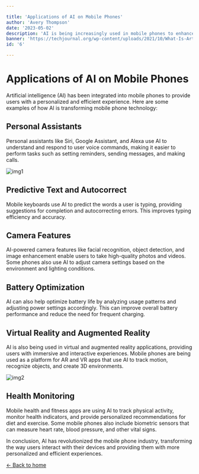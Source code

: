 ```yaml
---

title: 'Applications of AI on Mobile Phones'
author: 'Avery Thompson'
date: '2023-05-02'
description: 'AI is being increasingly used in mobile phones to enhance various features such as camera, speech recognition, and personalization. Mobile AI can also enable applications such as predictive maintenance, fraud detection, and intelligent assistants, thereby improving the user experience and efficiency of mobile devices.'
banner: 'https://techjournal.org/wp-content/uploads/2021/10/What-Is-Artificial-Intelligence-Technology-In-Mobile-Phones.jpg'
id: '6'

---
```


# Applications of AI on Mobile Phones

Artificial intelligence (AI) has been integrated into mobile phones to provide users with a personalized and efficient experience. Here are some examples of how AI is transforming mobile phone technology:

## Personal Assistants

Personal assistants like Siri, Google Assistant, and Alexa use AI to understand and respond to user voice commands, making it easier to perform tasks such as setting reminders, sending messages, and making calls.

![img1](https://techjournal.org/wp-content/uploads/2021/10/What-Is-Artificial-Intelligence-Technology-In-Mobile-Phones.jpg)

## Predictive Text and Autocorrect

Mobile keyboards use AI to predict the words a user is typing, providing suggestions for completion and autocorrecting errors. This improves typing efficiency and accuracy.

## Camera Features

AI-powered camera features like facial recognition, object detection, and image enhancement enable users to take high-quality photos and videos. Some phones also use AI to adjust camera settings based on the environment and lighting conditions.

## Battery Optimization

AI can also help optimize battery life by analyzing usage patterns and adjusting power settings accordingly. This can improve overall battery performance and reduce the need for frequent charging.

## Virtual Reality and Augmented Reality

AI is also being used in virtual and augmented reality applications, providing users with immersive and interactive experiences. Mobile phones are being used as a platform for AR and VR apps that use AI to track motion, recognize objects, and create 3D environments.

![img2](https://themindstudios.com/blog/content/images/2018/06/brain-ai-for-mobile-apps.jpg)

## Health Monitoring

Mobile health and fitness apps are using AI to track physical activity, monitor health indicators, and provide personalized recommendations for diet and exercise. Some mobile phones also include biometric sensors that can measure heart rate, blood pressure, and other vital signs.

In conclusion, AI has revolutionized the mobile phone industry, transforming the way users interact with their devices and providing them with more personalized and efficient experiences.

[&larr; Back to home](/)